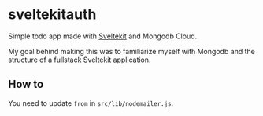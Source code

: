 # sveltekitauth

Simple todo app made with [Sveltekit](https://kit.svelte.dev/) and Mongodb Cloud. 

My goal behind making this was to familiarize myself with Mongodb and the structure of a fullstack Sveltekit application.

## How to 

You need to update `from` in `src/lib/nodemailer.js`.

